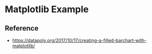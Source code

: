 # Matplotlib Example

## Reference
* https://datapoly.org/2017/10/17/creating-a-filled-barchart-with-matplotlib/
